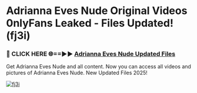 # Adrianna Eves Nude Original Videos 0nlyFans Leaked - Files Updated! (fj3i)

<h3>🔴 CLICK HERE 🌐==►► <a href="https://tinyurl.com/yrmya6cz" rel="nofollow">Adrianna Eves Nude Updated Files</a></h3>

Get Adrianna Eves Nude and all content. Now you can access all videos and pictures of Adrianna Eves Nude. New Updated Files 2025!

[![fj3i](https://i.imgur.com/FMdXYCs.gif)](https://tinyurl.com/yrmya6cz)
